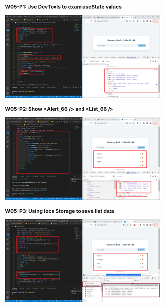 ### W05-P1: Use DevTools to exam useState values

![](w06-p1.PNG)

### W05-P2: Show <Alert_66 /> and <List_66 />

![](w06-p2.PNG)

### W05-P3: Using localStorage to save list data

![](w06-p3.PNG)
